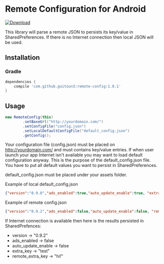 Remote Configuration for Android
===

[ ![Download](https://api.bintray.com/packages/guitoun3/maven/android-remote-config/images/download.svg) ](https://bintray.com/guitoun3/maven/android-remote-config/_latestVersion)


This library will parse a remote JSON to persists its key/value in SharedPreferences. If there is no Internet connection then local JSON will be used.

## Installation

### Gradle

```groovy
dependencies {
    compile 'com.github.guitoun3:remote-config:1.0.1'
}
```

## Usage

```java
new RemoteConfig(this)
        .setBaseUrl("http://yourdomain.com/")
        .setConfigFile("config.json")
        .setLocalDefaultConfigFile("default_config.json")
        .getConfig();
```

Your configuration file (config.json) must be placed on http://yourdomain.com/ and must contains key/value entries.
If when user launch your app Internet isn't available you may want to load default configuration anyway. This is the purpose of the default_config.json file.
You have to put all default values you want to persist in SharedPreferences.

default_config.json must be placed under your assets folder.

Example of local default_config.json

```json
{"version":"0.9.0","ads_enabled":true,"auto_update_enable":true, "extra_key": "test"}
```

Example of remote config.json
```json
{"version":"0.9.2","ads_enabled":false,"auto_update_enable":false, "remote_extra_key": "hi!"}
```

If Internet connection is available then here is the results persisted in SharedPrefences:
* version -> "0.9.2"
* ads_enabled -> false
* auto_update_enable -> false
* extra_key -> "test"
* remote_extra_key -> "hi!"